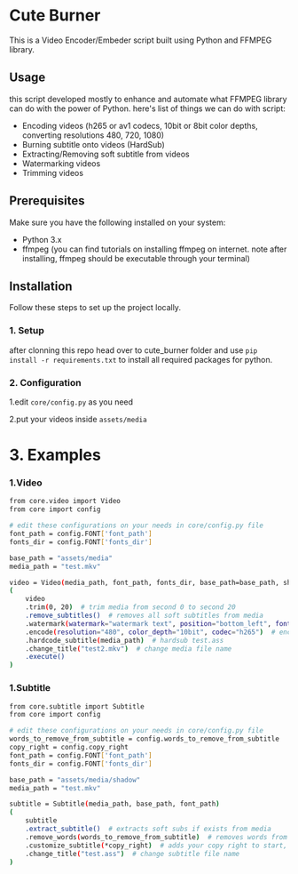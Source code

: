 # Cute Burner

This is a Video Encoder/Embeder script built using Python and FFMPEG library.

## Usage

this script developed mostly to enhance and automate what FFMPEG library can do with the power of Python. 
here's list of things we can do with script:
- Encoding videos (h265 or av1 codecs, 10bit or 8bit color depths, converting resolutions 480, 720, 1080)
- Burning subtitle onto videos (HardSub)
- Extracting/Removing soft subtitle from videos
- Watermarking videos
- Trimming videos

## Prerequisites

Make sure you have the following installed on your system:

- Python 3.x
- ffmpeg (you can find tutorials on installing ffmpeg on internet. note after installing, ffmpeg should be executable through your terminal)

## Installation

Follow these steps to set up the project locally.

### 1. Setup

after clonning this repo head over to cute_burner folder and use `pip install -r requirements.txt` to install all required packages for python.

### 2. Configuration
1.edit `core/config.py` as you need

2.put your videos inside `assets/media`

# 3. Examples
### 1.Video
```bash
from core.video import Video
from core import config

# edit these configurations on your needs in core/config.py file
font_path = config.FONT['font_path']
fonts_dir = config.FONT['fonts_dir']

base_path = "assets/media"
media_path = "test.mkv"

video = Video(media_path, font_path, fonts_dir, base_path=base_path, show_log=True)
(
    video
    .trim(0, 20)  # trim media from second 0 to second 20
    .remove_subtitles()  # removes all soft subtitles from media
    .watermark(watermark="watermark text", position="bottom_left", font_size=16, timing=15)  # watermarks at position bottom left for first 15 seconds
    .encode(resolution="480", color_depth="10bit", codec="h265")  # encode at 480 resolution, 10bit color depth and h265 codec
    .hardcode_subtitle(media_path)  # hardsub test.ass
    .change_title("test2.mkv")  # change media file name
    .execute()
)
```

### 1.Subtitle
```bash
from core.subtitle import Subtitle
from core import config

# edit these configurations on your needs in core/config.py file
words_to_remove_from_subtitle = config.words_to_remove_from_subtitle
copy_right = config.copy_right
font_path = config.FONT['font_path']
fonts_dir = config.FONT['fonts_dir']

base_path = "assets/media/shadow"
media_path = "test.mkv"

subtitle = Subtitle(media_path, base_path, font_path)
(
    subtitle
    .extract_subtitle()  # extracts soft subs if exists from media
    .remove_words(words_to_remove_from_subtitle)  # removes words from subtitle dialogues
    .customize_subtitle(*copy_right)  # adds your copy right to start, middle and end of video
    .change_title("test.ass")  # change subtitle file name
)
```
